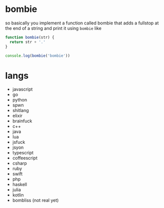 # bombie
so basically you implement a function called bombie that adds a fullstop at the end of a string and print it using `bombie` like
```js
function bombie(str) {
  return str + '.'
}

console.log(bombie('bombie'))
```

# langs
- javascript
- go
- python
- spwn
- shitlang
- elixir
- brainfuck
- c++
- java
- lua
- jsfuck
- jsyon
- typescript
- coffeescript
- csharp
- ruby
- swift
- php
- haskell
- julia
- kotlin
- bombliss (not real yet)